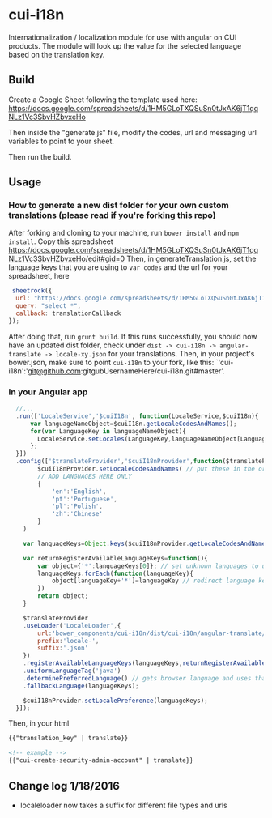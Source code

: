 # cui-i18n
Internationalization / localization module for use with angular on CUI products. The module will look up the value for the selected language based on the translation key.

## Build
Create a Google Sheet following the template used here:
https://docs.google.com/spreadsheets/d/1HM5GLoTXQSuSn0tJxAK6jT1qqNLz1Vc3SbvHZbvxeHo

Then inside the "generate.js" file, modify the codes, url and messaging url variables to point to your sheet.

Then run the build.

## Usage

### How to generate a new dist folder for your own custom translations (please read if you're forking this repo)

After forking and cloning to your machine, run `bower install` and `npm install`.
Copy this spreadsheet https://docs.google.com/spreadsheets/d/1HM5GLoTXQSuSn0tJxAK6jT1qqNLz1Vc3SbvHZbvxeHo/edit#gid=0
Then, in generateTranslation.js, set the language keys that you are using to `var codes` and the url for your spreadsheet, here
```javascript
 sheetrock({
  url: "https://docs.google.com/spreadsheets/d/1HM5GLoTXQSuSn0tJxAK6jT1qqNLz1Vc3SbvHZbvxeHo/edit#gid=0",
  query: "select *",
  callback: translationCallback
});
```
After doing that, run `grunt build`. If this runs successfully, you should now have an updated dist folder, check under
`dist -> cui-i18n -> angular-translate -> locale-xy.json` for your translations.
Then, in your project's bower.json, make sure to point `cui-i18n` to your fork, like this:
`'cui-i18n':'git@github.com:gitgubUsernameHere/cui-i18n.git#master’.


### In your Angular app

```javascript
  //...
  .run(['LocaleService','$cuiI18n', function(LocaleService,$cuiI18n){
      var languageNameObject=$cuiI18n.getLocaleCodesAndNames();
      for(var LanguageKey in languageNameObject){
        LocaleService.setLocales(LanguageKey,languageNameObject[LanguageKey]);
      };
  }])
  .config(['$translateProvider','$cuiI18nProvider',function($translateProvider,$cuiI18nProvider){
        $cuiI18nProvider.setLocaleCodesAndNames( // put these in the order of preference for language fallback
        // ADD LANGUAGES HERE ONLY
        {
            'en':'English',
            'pt':'Portuguese',
            'pl':'Polish',
            'zh':'Chinese'
        }
    )

    var languageKeys=Object.keys($cuiI18nProvider.getLocaleCodesAndNames());

    var returnRegisterAvailableLanguageKeys=function(){
        var object={'*':languageKeys[0]}; // set unknown languages to use prefered language as fallback
        languageKeys.forEach(function(languageKey){
            object[languageKey+'*']=languageKey // redirect language keys such as en_US to en or en-US to en
        })
        return object;
    }

    $translateProvider
    .useLoader('LocaleLoader',{
        url:'bower_components/cui-i18n/dist/cui-i18n/angular-translate/',
        prefix:'locale-',
        suffix:'.json'
    })
    .registerAvailableLanguageKeys(languageKeys,returnRegisterAvailableLanguageKeys())
    .uniformLanguageTag('java')
    .determinePreferredLanguage() // gets browser language and uses that as default
    .fallbackLanguage(languageKeys);

    $cuiI18nProvider.setLocalePreference(languageKeys);
  }]);
```

Then, in your html

```html
{{"translation_key" | translate}}

<!-- example -->
{{"cui-create-security-admin-account" | translate}}
```
## Change log 1/18/2016

* localeloader now takes a suffix for different file types and urls